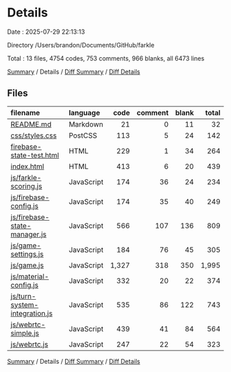 # Details

Date : 2025-07-29 22:13:13

Directory /Users/brandon/Documents/GitHub/farkle

Total : 13 files,  4754 codes, 753 comments, 966 blanks, all 6473 lines

[Summary](results.md) / Details / [Diff Summary](diff.md) / [Diff Details](diff-details.md)

## Files
| filename | language | code | comment | blank | total |
| :--- | :--- | ---: | ---: | ---: | ---: |
| [README.md](/README.md) | Markdown | 21 | 0 | 11 | 32 |
| [css/styles.css](/css/styles.css) | PostCSS | 113 | 5 | 24 | 142 |
| [firebase-state-test.html](/firebase-state-test.html) | HTML | 229 | 1 | 34 | 264 |
| [index.html](/index.html) | HTML | 413 | 6 | 20 | 439 |
| [js/farkle-scoring.js](/js/farkle-scoring.js) | JavaScript | 174 | 36 | 24 | 234 |
| [js/firebase-config.js](/js/firebase-config.js) | JavaScript | 174 | 35 | 40 | 249 |
| [js/firebase-state-manager.js](/js/firebase-state-manager.js) | JavaScript | 566 | 107 | 136 | 809 |
| [js/game-settings.js](/js/game-settings.js) | JavaScript | 184 | 76 | 45 | 305 |
| [js/game.js](/js/game.js) | JavaScript | 1,327 | 318 | 350 | 1,995 |
| [js/material-config.js](/js/material-config.js) | JavaScript | 332 | 20 | 22 | 374 |
| [js/turn-system-integration.js](/js/turn-system-integration.js) | JavaScript | 535 | 86 | 122 | 743 |
| [js/webrtc-simple.js](/js/webrtc-simple.js) | JavaScript | 439 | 41 | 84 | 564 |
| [js/webrtc.js](/js/webrtc.js) | JavaScript | 247 | 22 | 54 | 323 |

[Summary](results.md) / Details / [Diff Summary](diff.md) / [Diff Details](diff-details.md)
